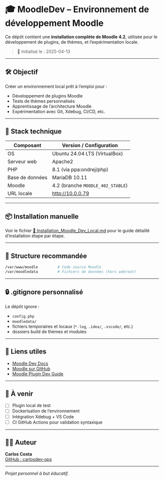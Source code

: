 # 🎓 MoodleDev – Environnement de développement Moodle

Ce dépôt contient une **installation complète de Moodle 4.2**, utilisée pour le développement de plugins, de thèmes, et l’expérimentation locale.

> 📅 Initialisé le : 2025-04-13

---

## 🛠️ Objectif

Créer un environnement local prêt à l’emploi pour :
- Développement de plugins Moodle
- Tests de thèmes personnalisés
- Apprentissage de l’architecture Moodle
- Expérimentation avec Git, Xdebug, CI/CD, etc.

---

## 🧱 Stack technique

| Composant      | Version / Configuration          |
|----------------|----------------------------------|
| OS             | Ubuntu 24.04 LTS (VirtualBox)    |
| Serveur web    | Apache2                          |
| PHP            | 8.1 (via ppa:ondrej/php)         |
| Base de données| MariaDB 10.11                    |
| Moodle         | 4.2 (branche `MOODLE_402_STABLE`)|
| URL locale     | http://10.0.0.79                 |

---

## 📦 Installation manuelle

Voir le fichier [📘 Installation_Moodle_Dev_Local.md](Installation_Moodle_Dev_Local.md) pour le guide détaillé d’installation étape par étape.

---

## 📂 Structure recommandée

```bash
/var/www/moodle         # Code source Moodle
/var/moodledata         # Fichiers de données (hors webroot)
```

---

## 🔒 .gitignore personnalisé

Le dépôt ignore :
- `config.php`
- `moodledata/`
- fichiers temporaires et locaux (`*.log`, `.idea/`, `.vscode/`, etc.)
- dossiers build de thèmes et modules

---

## 🔗 Liens utiles

- [Moodle Dev Docs](https://moodledev.io/)
- [Moodle sur GitHub](https://github.com/moodle/moodle)
- [Moodle Plugin Dev Guide](https://moodledev.io/docs/guides/plugins)

---

## 📌 À venir

- [ ] Plugin local de test
- [ ] Dockerisation de l’environnement
- [ ] Intégration Xdebug + VS Code
- [ ] CI GitHub Actions pour validation syntaxique

---

## 🧑‍💻 Auteur

**Carlos Costa**  
[GitHub : carlosdev-ops](https://github.com/carlosdev-ops)

---

_Projet personnel à but éducatif._
